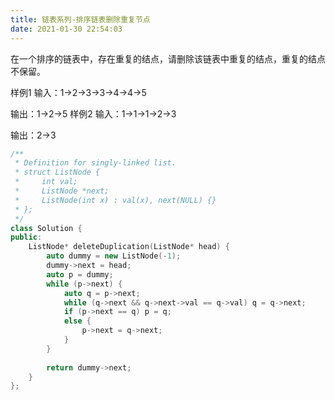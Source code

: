 ```yaml
---
title: 链表系列-排序链表删除重复节点
date: 2021-01-30 22:54:03
---
```


在一个排序的链表中，存在重复的结点，请删除该链表中重复的结点，重复的结点不保留。

样例1
输入：1->2->3->3->4->4->5

输出：1->2->5
样例2
输入：1->1->1->2->3

输出：2->3

```cpp
/**
 * Definition for singly-linked list.
 * struct ListNode {
 *     int val;
 *     ListNode *next;
 *     ListNode(int x) : val(x), next(NULL) {}
 * };
 */
class Solution {
public:
    ListNode* deleteDuplication(ListNode* head) {
        auto dummy = new ListNode(-1);
        dummy->next = head;
        auto p = dummy;
        while (p->next) {
            auto q = p->next;
            while (q->next && q->next->val == q->val) q = q->next;
            if (p->next == q) p = q;
            else {
                p->next = q->next; 
            }
        }
        
        return dummy->next;
    }
};
```
